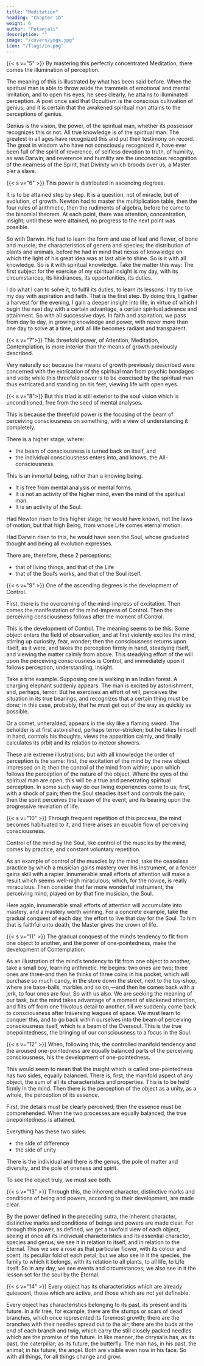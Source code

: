 ```yaml
---
title: "Meditation"
heading: "Chapter 1b"
weight: 6
author: "Patanjali"
description: ""
image: "/covers/yoga.jpg"
icon: "/flags/in.png"
---
```



{{< s v="5" >}} By mastering this perfectly concentrated Meditation, there comes the illumination of perception.

The meaning of this is illustrated by what has been said before. When the spiritual man is able to throw aside the trammels of emotional and mental limitation, and to open his eyes, he sees clearly, he attains to illuminated perception. A poet once said that Occultism is the conscious cultivation of genius; and it is certain that the awakened spiritual man attains to the perceptions of genius. 

Genius is the vision, the power, of the spiritual man, whether its possessor recognizes this or not. All true knowledge is of the spiritual man. The greatest in all ages have recognized this and put their testimony on record. The great in wisdom who have not consciously recognized it, have ever been full of the spirit of reverence, of selfless devotion to truth, of humility, as was Darwin; and reverence and humility are the unconscious recognition of the nearness of the Spirit, that Divinity which broods over us, a Master o’er a slave.


{{< s v="6" >}} This power is distributed in ascending degrees.

It is to be attained step by step. It is a question, not of miracle, but of evolution, of growth. Newton had to master the multiplication table, then the four rules of arithmetic, then the rudiments of algebra, before he came to the binomial theorem. At each point, there was attention, concentration, insight; until these were attained, no progress to the next point was possible. 

So with Darwin. He had to learn the form and use of leaf and flower, of bone and muscle; the characteristics of genera and species; the distribution of plants and animals, before he had in mind that nexus of knowledge on which the light of his great idea was at last able to shine. So is it with all knowledge. So is it with spiritual knowledge. Take the matter this way: The first subject for the exercise of my spiritual insight is my day, with its circumstances, its hindrances, its opportunities, its duties. 

I do what I can to solve it, to fulfil its duties, to learn its lessons. I try to live my day with aspiration and faith. That is the first step. By doing this, I gather a harvest for the evening, I gain a deeper insight into life, in virtue of which I begin the next day with a certain advantage, a certain spiritual advance and attainment. So with all successive days. In faith and aspiration, we pass from day to day, in growing knowledge and power, with never more than one day to solve at a time, until all life becomes radiant and transparent.


{{< s v="7">}} This threefold power, of Attention, Meditation, Contemplation, is more interior than the means of growth previously described.

Very naturally so; because the means of growth previously described were concerned with the extrication of the spiritual man from psychic bondages and veils; while this threefold power is to be exercised by the spiritual man thus extricated and standing on his feet, viewing life with open eyes.


{{< s v="8">}} But this triad is still exterior to the soul vision which is unconditioned, free from the seed of mental analyses.

This is because the threefold power is the focusing of the beam of perceiving consciousness on something<!--  form of manifesting being -->, with a view of understanding it completely. 

There is a higher stage, where:
- the beam of consciousness is turned back on itself, and
- the individual consciousness enters into, and knows, the All-consciousness. 

This is an inmortal being, rather than a knowing being. 
- It is free from mental analysis or mental forms. 
- It is not an activity of the higher mind, even the mind of the spiritual man. 
- It is an activity of the Soul. 

Had Newton risen to this higher stage, he would have known, not the laws of motion, but that high Being, from whose Life comes eternal motion. 

Had Darwin risen to this, he would have seen the Soul, whose graduated thought and being all evolution expresses. 

There are, therefore, these 2 perceptions:

- that of living things, and that of the Life
- that of the Soul’s works, and that of the Soul itself.


{{< s v="9" >}} One of the ascending degrees is the development of Control. 

First, there is the overcoming of the mind-impress of excitation. Then comes the manifestation of the mind-impress of Control. Then the perceiving consciousness follows after the moment of Control.

This is the development of Control. The meaning seems to be this: Some object enters the field of observation, and at first violently excites the mind, stirring up curiosity, fear, wonder; then the consciousness returns upon itself, as it were, and takes the perception firmly in hand, steadying itself, and viewing the matter calmly from above. This steadying effort of the will upon the perceiving consciousness is Control, and immediately upon it follows perception, understanding, insight.

Take a trite example. Supposing one is walking in an Indian forest. A charging elephant suddenly appears. The man is excited by astonishment, and, perhaps, terror. But he exercises an effort of will, perceives the situation in its true bearings, and recognizes that a certain thing must be done; in this case, probably, that he must get out of the way as quickly as possible.

Or a comet, unheralded, appears in the sky like a flaming sword. The beholder is at first astonished, perhaps terror-stricken; but he takes himself in hand, controls his thoughts, views the apparition calmly, and finally calculates its orbit and its relation to meteor showers.

These are extreme illustrations; but with all knowledge the order of perception is the same: first, the excitation of the mind by the new object impressed on it; then the control of the mind from within; upon which follows the perception of the nature of the object. Where the eyes of the spiritual man are open, this will be a true and penetrating spiritual perception. In some such way do our living experiences come to us; first, with a shock of pain; then the Soul steadies itself and controls the pain; then the spirit perceives the lesson of the event, and its bearing upon the progressive revelation of life.


{{< s v="10" >}} Through frequent repetition of this process, the mind becomes habituated to it, and there arises an equable flow of perceiving consciousness.

Control of the mind by the Soul, like control of the muscles by the mind, comes by practice, and constant voluntary repetition.

As an example of control of the muscles by the mind, take the ceaseless practice by which a musician gains mastery over his instrument, or a fencer gains skill with a rapier. Innumerable small efforts of attention will make a result which seems well-nigh miraculous; which, for the novice, is really miraculous. Then consider that far more wonderful instrument, the perceiving mind, played on by that fine musician, the Soul. 

Here again, innumerable small efforts of attention will accumulate into mastery, and a mastery worth winning. For a concrete example, take the gradual conquest of each day, the effort to live that day for the Soul. To him that is faithful unto death, the Master gives the crown of life.


{{< s v="11" >}} The gradual conquest of the mind’s tendency to flit from one object to another, and the power of one-pointedness, make the development of Contemplation.

As an illustration of the mind’s tendency to flit from one object to another, take a small boy, learning arithmetic. He begins: two ones are two; three ones are three-and then he thinks of three coins in his pocket, which will purchase so much candy, in the store down the street, next to the toy-shop, where are base-balls, marbles and so on,—and then he comes back with a jerk, to four ones are four. So with us also. We are seeking the meaning of our task, but the mind takes advantage of a moment of slackened attention, and flits off from one frivolous detail to another, till we suddenly come back to consciousness after traversing leagues of space. We must learn to conquer this, and to go back within ourselves into the beam of perceiving consciousness itself, which is a beam of the Oversoul. This is the true onepointedness, the bringing of our consciousness to a focus in the Soul.


{{< s v="12" >}} When, following this, the controlled manifold tendency and the aroused one-pointedness are equally balanced parts of the perceiving consciousness, his the development of one-pointedness.

This would seem to mean that the insight which is called one-pointedness has two sides, equally balanced. There is, first, the manifold aspect of any object, the sum of all its characteristics and properties. This is to be held firmly in the mind. Then there is the perception of the object as a unity, as a whole, the perception of its essence. 

First, the details must be clearly perceived; then the essence must be comprehended. When the two processes are equally balanced, the true onepointedness is attained. 

Everything has these two sides:
- the side of difference
- the side of unity

There is the individual and there is the genus, the pole of matter and diversity, and the pole of oneness and spirit. 

To see the object truly, we must see both.


{{< s v="13" >}} Through this, the inherent character, distinctive marks and conditions of being and powers, according to their development, are made clear.

By the power defined in the preceding sutra, the inherent character, distinctive marks and conditions of beings and powers are made clear. For through this power, as defined, we get a twofold view of each object, seeing at once all its individual characteristics and its essential character, species and genus; we see it in relation to itself, and in relation to the Eternal. Thus we see a rose as that particular flower, with its colour and scent, its peculiar fold of each petal; but we also see in it the species, the family to which it belongs, with its relation to all plants, to all life, to Life itself. So in any day, we see events and circumstances; we also see in it the lesson set for the soul by the Eternal.



{{< s v="14" >}} Every object has its characteristics which are already quiescent, those which are active, and those which are not yet definable.

Every object has characteristics belonging to its past, its present and its future. In a fir tree, for example, there are the stumps or scars of dead branches, which once represented its foremost growth; there are the branches with their needles spread out to the air; there are the buds at the end of each branch and twig, which carry the still closely packed needles which are the promise of the future. In like manner, the chrysalis has, as its past, the caterpillar; as its future, the butterfly. The man has, in his past, the animal; in his future, the angel. Both are visible even now in his face. So with all things, for all things change and grow.

